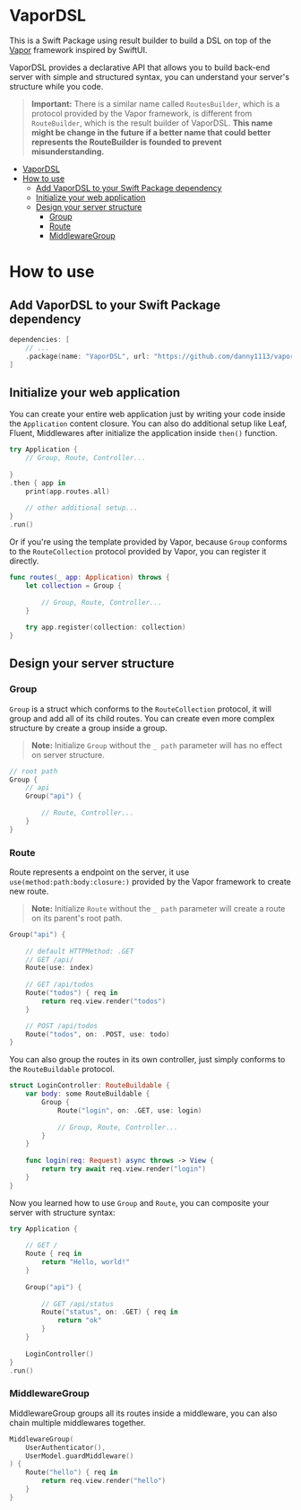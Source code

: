 
# VaporDSL

This is a Swift Package using result builder to build a DSL on top of the [Vapor](https://github.com/vapor/vapor) framework inspired by SwiftUI.

VaporDSL provides a declarative API that allows you to build back-end server with simple and structured syntax, you can understand your server's structure while you code.

> **Important:** There is a similar name called `RoutesBuilder`, which is a protocol provided by the Vapor framework, is different from `RouteBuilder`, which is the result builder of VaporDSL. **This name might be change in the future if a better name that could better represents the RouteBuilder is founded to prevent misunderstanding.**

- [VaporDSL](#vapordsl)
- [How to use](#how-to-use)
  - [Add VaporDSL to your Swift Package dependency](#add-vapordsl-to-your-swift-package-dependency)
  - [Initialize your web application](#initialize-your-web-application)
  - [Design your server structure](#design-your-server-structure)
    - [Group](#group)
    - [Route](#route)
    - [MiddlewareGroup](#middlewaregroup)


# How to use

## Add VaporDSL to your Swift Package dependency

```swift
dependencies: [
    // ...
    .package(name: "VaporDSL", url: "https://github.com/danny1113/vapor-dsl.git", from: "1.0.0")
]
```


## Initialize your web application

You can create your entire web application just by writing your code inside the `Application` content closure. You can also do additional setup like Leaf, Fluent, Middlewares after initialize the application inside `then()` function.

```swift
try Application {
    // Group, Route, Controller...
    
}
.then { app in
    print(app.routes.all)
    
    // other additional setup...
}
.run()
```

Or if you're using the template provided by Vapor, because `Group` conforms to the `RouteCollection` protocol provided by Vapor, you can register it directly.

```swift
func routes(_ app: Application) throws {
    let collection = Group {
        
        // Group, Route, Controller...
    }
    
    try app.register(collection: collection)
}
```

## Design your server structure

### Group

`Group` is a struct which conforms to the `RouteCollection` protocol, it will group and add all of its child routes. You can create even more complex structure by create a group inside a group.

> **Note:** Initialize `Group` without the `_ path` parameter will has no effect on server structure.

```swift
// root path
Group {
    // api
    Group("api") {
        
        // Route, Controller...
    }
}
```

### Route

Route represents a endpoint on the server, it use `use(method:path:body:closure:)` provided by the Vapor framework to create new route.

> **Note:** Initialize `Route` without the `_ path` parameter will create a route on its parent's root path.

```swift
Group("api") {
    
    // default HTTPMethod: .GET
    // GET /api/
    Route(use: index)
    
    // GET /api/todos
    Route("todos") { req in
        return req.view.render("todos")
    }

    // POST /api/todos
    Route("todos", on: .POST, use: todo)
}
```

You can also group the routes in its own controller, just simply conforms to the `RouteBuildable` protocol.

```swift
struct LoginController: RouteBuildable {
    var body: some RouteBuildable {
        Group {
            Route("login", on: .GET, use: login)
            
            // Group, Route, Controller...
        }
    }
    
    func login(req: Request) async throws -> View {
        return try await req.view.render("login")
    }
}
```

Now you learned how to use `Group` and `Route`, you can composite your server with structure syntax:

```swift
try Application {
    
    // GET /
    Route { req in
        return "Hello, world!"
    }
    
    Group("api") {
        
        // GET /api/status
        Route("status", on: .GET) { req in
            return "ok"
        }
    }
    
    LoginController()
}
.run()
```

### MiddlewareGroup

MiddlewareGroup groups all its routes inside a middleware, you can also chain multiple middlewares together.

```swift
MiddlewareGroup(
    UserAuthenticator(),
    UserModel.guardMiddleware()
) {
    Route("hello") { req in
        return req.view.render("hello")
    }
}
```

